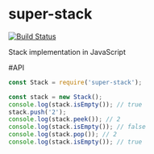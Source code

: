 # super-stack

[![Build Status](https://travis-ci.org/kkryksina/super-stack.svg?branch=master)](https://travis-ci.org/kkryksina/super-stack)

Stack implementation in JavaScript

#API
```javascript
const Stack = require('super-stack');

const stack = new Stack();
console.log(stack.isEmpty()); // true 
stack.push('2');
console.log(stack.peek()); // 2
console.log(stack.isEmpty()); // false
console.log(stack.pop()); // 2
console.log(stack.isEmpty()); // true
```